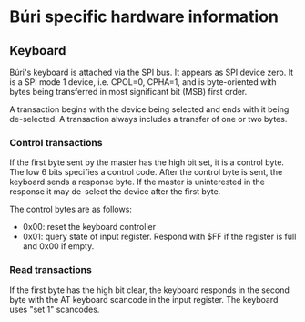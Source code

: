 # Búri specific hardware information

## Keyboard

Búri's keyboard is attached via the SPI bus. It appears as SPI device zero. It
is a SPI mode 1 device, i.e. CPOL=0, CPHA=1, and is byte-oriented with bytes
being transferred in most significant bit (MSB) first order.

A transaction begins with the device being selected and ends with it being
de-selected. A transaction always includes a transfer of one or two bytes.

### Control transactions

If the first byte sent by the master has the high bit set, it is a control byte.
The low 6 bits specifies a control code. After the control byte is sent, the
keyboard sends a response byte. If the master is uninterested in the response it
may de-select the device after the first byte.

The control bytes are as follows:

* 0x00: reset the keyboard controller
* 0x01: query state of input register. Respond with $FF if the register is full
  and 0x00 if empty.

### Read transactions

If the first byte has the high bit clear, the keyboard responds in the second
byte with the AT keyboard scancode in the input register. The keyboard uses "set
1" scancodes.

